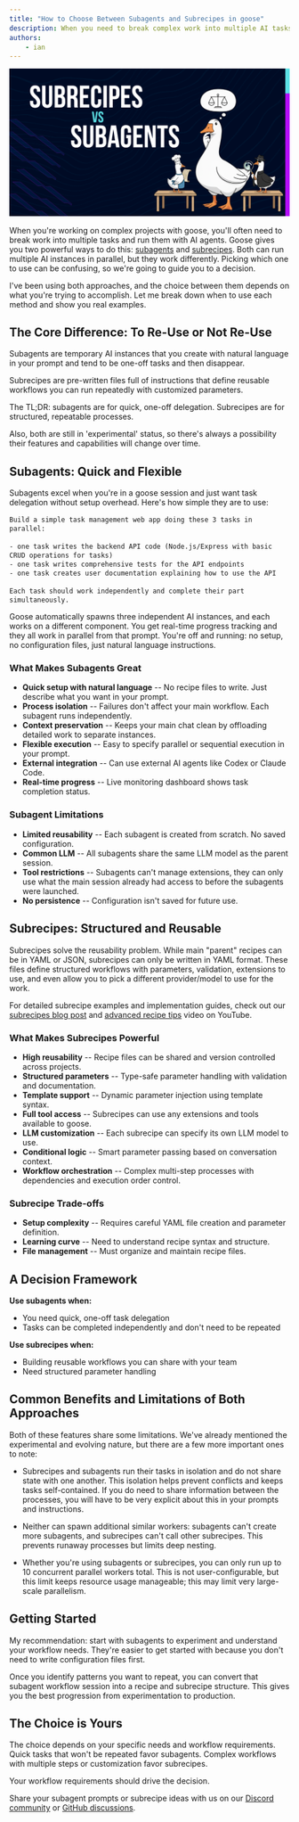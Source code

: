 ```yaml
---
title: "How to Choose Between Subagents and Subrecipes in goose"
description: When you need to break complex work into multiple AI tasks, should you use subagents or subrecipes? Learn the key differences and when to use each approach.
authors: 
    - ian
---
```


![Subagents vs Subrecipes](subrecipes-vs-subagents.png)

When you're working on complex projects with goose, you'll often need to break work into multiple tasks and run them with AI agents. Goose gives you two powerful ways to do this: [subagents](/docs/experimental/subagents/) and [subrecipes](/docs/tutorials/sub-recipes-in-parallel/). Both can run multiple AI instances in parallel, but they work  differently. Picking which one to use can be confusing, so we're going to guide you to a decision.

I've been using both approaches, and the choice between them depends on what you're trying to accomplish. Let me break down when to use each method and show you real examples.

<!--truncate-->

## The Core Difference: To Re-Use or Not Re-Use

Subagents are temporary AI instances that you create with natural language in your prompt and tend to be one-off tasks and then disappear.

Subrecipes are pre-written files full of instructions that define reusable workflows you can run repeatedly with customized parameters.

The TL;DR: subagents are for quick, one-off delegation. Subrecipes are for structured, repeatable processes.

Also, both are still in 'experimental' status, so there's always a possibility their features and capabilities will change over time.


## Subagents: Quick and Flexible

Subagents excel when you're in a goose session and just want task delegation without setup overhead. Here's how simple they are to use:

```
Build a simple task management web app doing these 3 tasks in parallel:

- one task writes the backend API code (Node.js/Express with basic CRUD operations for tasks)
- one task writes comprehensive tests for the API endpoints
- one task creates user documentation explaining how to use the API

Each task should work independently and complete their part simultaneously.
```

Goose automatically spawns three independent AI instances, and each works on a different component. You get real-time progress tracking and they all work in parallel from that prompt. You're off and running: no setup, no configuration files, just natural language instructions.

### What Makes Subagents Great

* **Quick setup with natural language** -- No recipe files to write. Just describe what you want in your prompt.
* **Process isolation** -- Failures don't affect your main workflow. Each subagent runs independently.
* **Context preservation** -- Keeps your main chat clean by offloading detailed work to separate instances.
* **Flexible execution** -- Easy to specify parallel or sequential execution in your prompt.
* **External integration** -- Can use external AI agents like Codex or Claude Code.
* **Real-time progress** -- Live monitoring dashboard shows task completion status.

### Subagent Limitations

* **Limited reusability** -- Each subagent is created from scratch. No saved configuration.
* **Common LLM** -- All subagents share the same LLM model as the parent session.
* **Tool restrictions** -- Subagents can't manage extensions, they can only use what the main session already had access to before the subagents were launched.
* **No persistence** -- Configuration isn't saved for future use.

## Subrecipes: Structured and Reusable

Subrecipes solve the reusability problem. While main "parent" recipes can be in YAML or JSON, subrecipes can only be written in YAML format. These files define structured workflows with parameters, validation, extensions to use, and even allow you to pick a different provider/model to use for the work.

For detailed subrecipe examples and implementation guides, check out our [subrecipes blog post](/blog/2025-09-15-subrecipes-in-goose) and [advanced recipe tips](https://www.youtube.com/watch?v=1szmJSKInnU) video on YouTube.

### What Makes Subrecipes Powerful

* **High reusability** -- Recipe files can be shared and version controlled across projects.
* **Structured parameters** -- Type-safe parameter handling with validation and documentation.
* **Template support** -- Dynamic parameter injection using template syntax.
* **Full tool access** -- Subrecipes can use any extensions and tools available to goose.
* **LLM customization** -- Each subrecipe can specify its own LLM model to use.
* **Conditional logic** -- Smart parameter passing based on conversation context.
* **Workflow orchestration** -- Complex multi-step processes with dependencies and execution order control.

### Subrecipe Trade-offs

* **Setup complexity** -- Requires careful YAML file creation and parameter definition.
* **Learning curve** -- Need to understand recipe syntax and structure.
* **File management** -- Must organize and maintain recipe files.


## A Decision Framework

**Use subagents when:**
- You need quick, one-off task delegation
- Tasks can be completed independently and don't need to be repeated

**Use subrecipes when:**
- Building reusable workflows you can share with your team
- Need structured parameter handling

## Common Benefits and Limitations of Both Approaches

Both of these features share some limitations. We've already mentioned the experimental and evolving nature, but there are a few more important ones to note:

* Subrecipes and subagents run their tasks in isolation and do not share state with one another. This isolation helps prevent conflicts and keeps tasks self-contained. If you do need to share information between the processes, you will have to be very explicit about this in your prompts and instructions.

* Neither can spawn additional similar workers: subagents can't create more subagents, and subrecipes can't call other subrecipes. This prevents runaway processes but limits deep nesting.

* Whether you're using subagents or subrecipes, you can only run up to 10 concurrent parallel workers total. This is not user-configurable, but this limit keeps resource usage manageable; this may limit very large-scale parallelism.


## Getting Started

My recommendation: start with subagents to experiment and understand your workflow needs. They're easier to get started with because you don't need to write configuration files first.

Once you identify patterns you want to repeat, you can convert that subagent workflow session into a recipe and subrecipe structure. This gives you the best progression from experimentation to production.

## The Choice is Yours

The choice depends on your specific needs and workflow requirements. Quick tasks that won't be repeated favor subagents. Complex workflows with multiple steps or customization favor subrecipes.

Your workflow requirements should drive the decision.

Share your subagent prompts or subrecipe ideas with us on our [Discord community](https://discord.gg/gooseai) or [GitHub discussions](https://github.com/block/goose/discussions).



<head>
  <meta property="og:title" content="How to Choose Between Subagents and Subrecipes in goose" />
  <meta property="og:type" content="article" />
  <meta property="og:url" content="https://block.github.io/goose/blog/2025-09-26-subagents-vs-subrecipes" />
  <meta property="og:description" content="When you need to break complex work into multiple AI tasks, should you use subagents or subrecipes? Learn the key differences and when to use each approach." />
  <meta property="og:image" content="https://block.github.io/goose/assets/images/subagents-vs-subrecipes-19bca16b86a951e4618be8ab6ce90fb2.png" />
  <meta name="twitter:card" content="summary_large_image" />
  <meta property="twitter:domain" content="block.github.io/goose" />
  <meta name="twitter:title" content="How to Choose Between Subagents and Subrecipes in goose" />
  <meta name="twitter:description" content="When you need to break complex work into multiple AI tasks, should you use subagents or subrecipes? Learn the key differences and when to use each approach." />
  <meta name="twitter:image" content="https://block.github.io/goose/assets/images/subagents-vs-subrecipe-19bca16b86a951e4618be8ab6ce90fb2s.png" />
</head>
